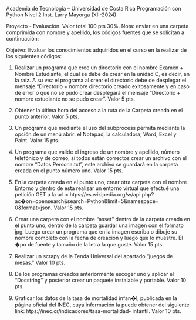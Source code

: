 Academia de Tecnología – Universidad de Costa Rica
Programación con Python Nivel 2 Inst. Larry Mayorga (XII-2024)

Proyecto - Evaluación. Valor total 100 pts 30%.
Nota: enviar en una carpeta comprimida con nombre y apellido, los códigos fuentes que se
solicitan a continuación:

Objetvo: Evaluar los conocimientos adquiridos en el curso en la realizar de los siguientes códigos:

1. Realizar un programa que cree un directorio con el nombre Examen + Nombre Estudiante, el cual se debe de crear en la unidad C, es decir, en la raíz. A su vez el programa al crear el directorio debe de desplegar el mensaje “Directorio + nombre directorio creado exitosamente y en caso de error o que no se pudo crear desplegará el mensaje “Directorio + nombre estudiante no se pudo crear”. Valor 5 pts.

2. Obtener la última hora del acceso a la ruta de la Carpeta creada en el punto anterior. Valor 5 pts.

3. Un programa que mediante el uso del subprocess permita mediante la opción de un menú abrir: el Notepad, la calculadora, Word, Excel y Paint. Valor 15 pts.

4. Un programa que valide el ingreso de un nombre y apellido, número telefónico y de correo, si todos están correctos crear un archivo con el nombre “Datos Persona.txt”, este archivo se guardará en la carpeta creada en el punto número uno. Valor 15 pts.

5. En la carpeta creada en el punto uno, crear otra carpeta con el nombre Entorno y dentro de esta realizar un entorno virtual que efectué una petición GET a la url = htps://es.wikipedia.org/w/api.php?ac�on=opensearch&search=Python&limit=5&namespace= 0&format=json. Valor 15 pts.

6. Crear una carpeta con el nombre “asset” dentro de la carpeta creada en el punto uno, dentro de la carpeta guardar una imagen con el formato jpg. Luego crear un programa que en la imagen escriba o dibuje su nombre completo con la fecha de creación y luego que lo muestre. El �po de fuente y tamaño de la letra la que guste. Valor 15 pts.

7. Realizar un scrapy de la Tenda Universal del apartado “juegos de mesas.” Valor 10 pts.

8. De los programas creados anteriormente escoger uno y aplicar el “Docstring” y posterior crear
un paquete instalable y portable. Valor 10 pts.

9. Graficar los datos de la tasa de mortalidad infan�l, publicada en la página oficial del INEC, cuya información la puede obtener del siguiente link: htps://inec.cr/indicadores/tasa-mortalidad- infantil. Valor 10 pts.
    